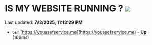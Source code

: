 # IS MY WEBSITE RUNNING ? [![](https://img.shields.io/static/v1?label=Sponsor&message=%E2%9D%A4&logo=GitHub&color=%23fe8e86)](https://github.com/sponsors/Youssef-Lehmam)

Last updated: **7/2/2025, 11:13:29 PM**

- `GET` [https://youssefservice.me](https://youssefservice.me) - **Up** (166ms)
